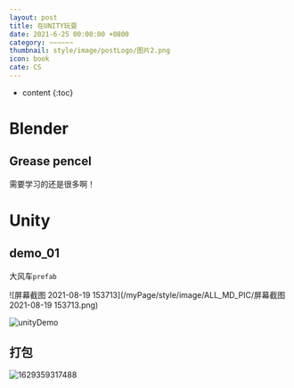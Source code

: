 ```yaml
---
layout: post
title: 在UNITY玩耍
date: 2021-6-25 00:00:00 +0800
category: ~~~~~~
thumbnail: style/image/postLogo/图片2.png
icon: book
cate: CS
---
```



* content
{:toc}


# Blender

## Grease pencel

需要学习的还是很多啊！


# Unity

## demo_01

大风车`prefab`

![屏幕截图 2021-08-19 153713](/myPage/style/image/ALL_MD_PIC/屏幕截图 2021-08-19 153713.png)

![unityDemo](/myPage/style/image/ALL_MD_PIC/unityDemo.gif)

## 打包

![1629359317488](/myPage/style/image/ALL_MD_PIC/1629359317488.png)






